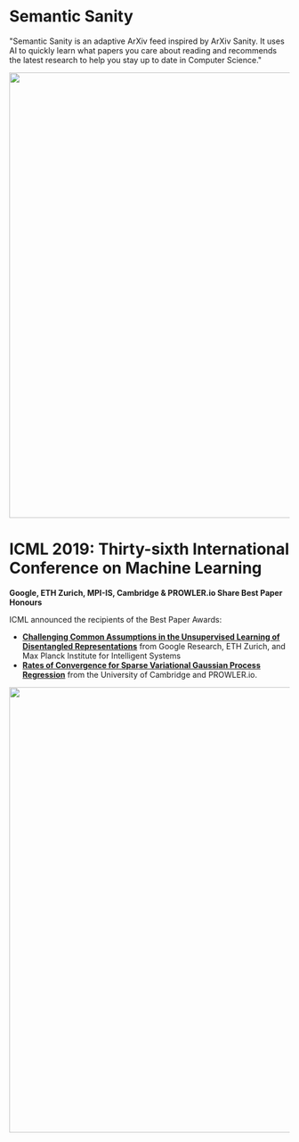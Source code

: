 
# Semantic Sanity
"Semantic Sanity is an adaptive ArXiv feed inspired by ArXiv Sanity. It uses AI to quickly learn what papers you care about reading and recommends the latest research to help you stay up to date in Computer Science." 

[<p align="center"><img src="https://github.com/Machine-Learning-Tokyo/AI-ML-Newsletter/blob/master/images/semantic_sanity.png" width="800"></p>](https://s2-sanity.apps.allenai.org/cold-start)

# ICML 2019: Thirty-sixth International Conference on Machine Learning

**Google, ETH Zurich, MPI-IS, Cambridge & PROWLER.io Share Best Paper Honours**

ICML announced the recipients of the Best Paper Awards:
- [**Challenging Common Assumptions in the Unsupervised Learning of Disentangled Representations**](https://arxiv.org/pdf/1811.12359.pdf) from Google Research, ETH Zurich, and Max Planck Institute for Intelligent Systems 
- [**Rates of Convergence for Sparse Variational Gaussian Process Regression**](https://arxiv.org/pdf/1903.03571.pdf) from the University of Cambridge and PROWLER.io.


<p align="center"><img src="https://github.com/Machine-Learning-Tokyo/AI-ML-Newsletter/blob/master/images/best_paper_icml.png" width="800"></p>
